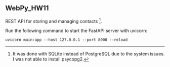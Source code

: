 ## WebPy_HW11
REST API for storing and managing contacts [^1].


Run the following command to start the FastAPI server with uvicorn:

    uvicorn main:app --host 127.0.0.1 --port 8000 --reload


[^1]: It was done with SQLite instead of PostgreSQL due to the system issues. 
    I was not able to install psycopg2. 
